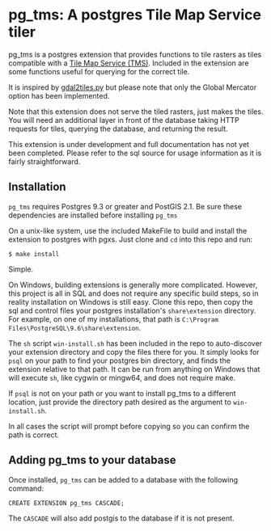 pg_tms: A postgres Tile Map Service tiler
=========================================

pg_tms is a postgres extension that provides functions
to tile rasters as tiles compatible with a
[Tile Map Service (TMS)](https://wiki.osgeo.org/wiki/Tile_Map_Service_Specification).
Included in the extension are some functions useful
for querying for the correct tile.

It is inspired by [gdal2tiles.py](https://github.com/OSGeo/gdal/blob/master/gdal/swig/python/scripts/gdal2tiles.py)
but please note that only the Global Mercator option has been
implemented.

Note that this extension does not serve the tiled
rasters, just makes the tiles. You will need an additional
layer in front of the database taking HTTP requests for
tiles, querying the database, and returning the result.

This extension is under development and full documentation
has not yet been completed. Please refer to the sql source
for usage information as it is fairly straightforward.


Installation
------------

`pg_tms` requires Postgres 9.3 or greater and PostGIS 2.1.
Be sure these dependencies are installed before installing `pg_tms` 

On a unix-like system, use the included MakeFile to build
and install the extension to postgres with pgxs. Just clone
and `cd` into this repo and run:

```
$ make install
```

Simple.

On Windows, building extensions is generally more complicated.
However, this project is all in SQL and does not require any
specific build steps, so in reality installation on Windows is
still easy. Clone this repo, then copy the sql and control files
your postgres installation's `share\extension` directory.
For example, on one of my installations,
that path is `C:\Program Files\PostgreSQL\9.6\share\extension`.

The `sh` script `win-install.sh` has been included in the repo
to auto-discover your extension directory and copy the files
there for you. It simply looks for `psql` on your path to find
your postgres bin directory, and finds the extension relative
to that path. It can be run from anything on Windows that will
execute `sh`, like cygwin or mingw64, and does not require make.

If `psql` is not on your path or you want to install pg_tms to a
different location, just provide the directory path desired as
the argument to `win-install.sh`.

In all cases the script will prompt before copying so you can
confirm the path is correct.


Adding pg_tms to your database
------------------------------

Once installed, `pg_tms` can be added to a database
with the following command:

```
CREATE EXTENSION pg_tms CASCADE;
```

The `CASCADE` will also add postgis to the database if
it is not present.
